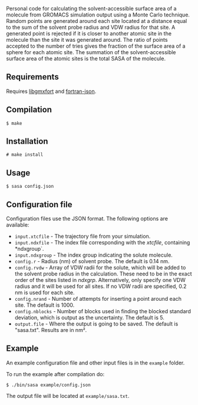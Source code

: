 Personal code for calculating the solvent-accessible surface area of a molecule
from GROMACS simulation output using a Monte Carlo technique. Random points are
generated around each site located at a distance equal to the sum of the solvent
probe radius and VDW radius for that site. A generated point is rejected if it
is closer to another atomic site in the molecule than the site it was generated
around. The ratio of points accepted to the number of tries gives the fraction
of the surface area of a sphere for each atomic site. The summation of the
solvent-accessible surface area of the atomic sites is the total SASA of the
molecule.

## Requirements

Requires [libgmxfort](https://github.com/wesbarnett/libgmxfort) and
[fortran-json](https://github.com/jacobwilliams/json-fortran).

## Compilation

    $ make

## Installation

    # make install

## Usage

    $ sasa config.json

## Configuration file

Configuration files use the JSON format. The following options are available:

* `input.xtcfile` - The trajectory file from your simulation.
* `input.ndxfile` - The index file corresponding with the *xtcfile*, containing
  *ndxgroup`.
* `input.ndxgroup` - The index group indicating the solute molecule.
* `config.r` - Radius (nm) of solvent probe. The default is 0.14 nm.
* `config.rvdw` - Array of VDW radii for the solute, which will be added to the
  solvent probe radius in the calculation. These need to be in the exact order
of the sites listed in *ndxgrp*. Alternatively, only specify one VDW radius and
it will be used for all sites. If no VDW radii are specified, 0.2 nm is used for
each site.
* `config.nrand` - Number of attempts for inserting a point around each site.
  The default is 1000.
* `config.nblocks` - Number of blocks used in finding the blocked standard
  deviation, which is output as the uncertainty. The default is 5.
* `output.file` - Where the output is going to be saved. The default is
  "sasa.txt". Results are in nm².

## Example

An example configuration file and other input files is in the `example` folder.

To run the example after compilation do:

    $ ./bin/sasa example/config.json

The output file will be located at `example/sasa.txt`.
